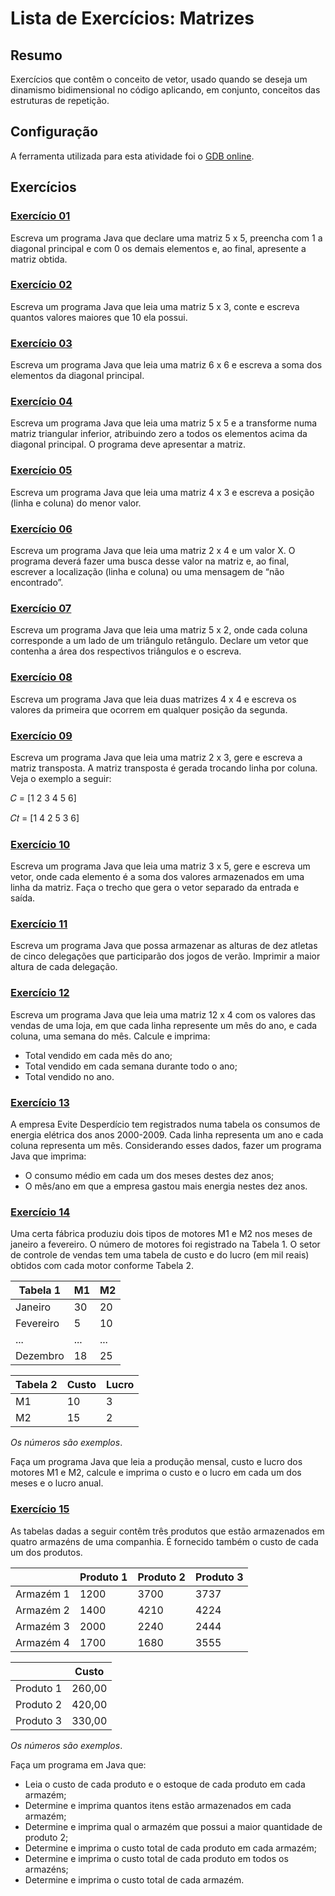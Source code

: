 # Lista de Exercícios: Matrizes

## Resumo
Exercícios que contêm o conceito de vetor, usado quando se deseja um dinamismo bidimensional no código aplicando, em conjunto, conceitos das estruturas de repetição.

## Configuração
A ferramenta utilizada para esta atividade foi o [GDB online](https://www.onlinegdb.com).

## Exercícios

### [Exercício 01](./exercicio_01.java)

Escreva um programa Java que declare uma matriz 5 x 5, preencha com 1 a diagonal principal e com 0 os demais elementos e, ao final, apresente a matriz obtida.

### [Exercício 02](./exercicio_02.java)

Escreva um programa Java que leia uma matriz 5 x 3, conte e escreva quantos valores maiores que 10 ela possui.

### [Exercício 03](./exercicio_03.java)

Escreva um programa Java que leia uma matriz 6 x 6 e escreva a soma dos elementos da diagonal principal.

### [Exercício 04](./exercicio_04.java)

Escreva um programa Java que leia uma matriz 5 x 5 e a transforme numa matriz triangular inferior, atribuindo zero a todos os elementos acima da diagonal principal. O programa deve apresentar a matriz.

### [Exercício 05](./exercicio_05.java)

Escreva um programa Java que leia uma matriz 4 x 3 e escreva a posição (linha e coluna) do menor valor.

### [Exercício 06](./exercicio_06.java)

Escreva um programa Java que leia uma matriz 2 x 4 e um valor X. O programa deverá fazer uma busca desse valor na matriz e, ao final, escrever a localização (linha e coluna) ou uma mensagem de “não encontrado”.

### [Exercício 07](./exercicio_07.java)

Escreva um programa Java que leia uma matriz 5 x 2, onde cada
coluna corresponde a um lado de um triângulo retângulo. Declare um vetor que contenha a área dos respectivos triângulos e o escreva.

### [Exercício 08](./exercicio_08.java)

Escreva um programa Java que leia duas matrizes 4 x 4 e escreva os valores da primeira que ocorrem em qualquer posição da segunda.

### [Exercício 09](./exercicio_09.java)

Escreva um programa Java que leia uma matriz 2 x 3, gere e escreva a matriz transposta. A matriz transposta é gerada trocando linha por coluna. Veja o exemplo a seguir:

𝐶 = [1 2 3 4 5 6]

𝐶𝑡 = [1 4 2 5 3 6]

### [Exercício 10](./exercicio_10.java)

Escreva um programa Java que leia uma matriz 3 x 5, gere e escreva um vetor, onde cada elemento é a soma dos valores armazenados em uma linha da matriz. Faça o trecho que gera o vetor separado da entrada e saída.

### [Exercício 11](./exercicio_11.java)

Escreva um programa Java que possa armazenar as alturas de dez
atletas de cinco delegações que participarão dos jogos de verão. Imprimir a maior altura de cada delegação.

### [Exercício 12](./exercicio_12.java)

Escreva um programa Java que leia uma matriz 12 x 4 com os valores das vendas de uma loja, em que cada linha represente um mês do ano, e cada coluna, uma semana do mês. Calcule e imprima:

* Total vendido em cada mês do ano;
* Total vendido em cada semana durante todo o ano;
* Total vendido no ano.

### [Exercício 13](./exercicio_13.java)

A empresa Evite Desperdício tem registrados numa tabela os
consumos de energia elétrica dos anos 2000-2009. Cada linha representa um ano e cada coluna representa um mês. Considerando esses dados, fazer um programa Java que imprima:

* O consumo médio em cada um dos meses destes dez anos;
* O mês/ano em que a empresa gastou mais energia nestes dez anos.

### [Exercício 14](./exercicio_14.java)

Uma certa fábrica produziu dois tipos de motores M1 e M2 nos
meses de janeiro a fevereiro. O número de motores foi registrado na Tabela 1. O setor de controle de vendas tem uma tabela de custo e do lucro (em mil reais) obtidos com cada motor conforme Tabela 2.


|  Tabela 1 |  M1 |  M2 |
|-----------|-----|-----|
| Janeiro   | 30  | 20  |
| Fevereiro | 5   | 10  |
| ...       | ... | ... |
| Dezembro  | 18  | 25  |

| Tabela 2 | Custo | Lucro |
|----------|-------|-------|
| M1       | 10    | 3     |
| M2       | 15    | 2     |

*Os números são exemplos*.

Faça um programa Java que leia a produção mensal, custo e lucro dos motores M1 e
M2, calcule e imprima o custo e o lucro em cada um dos meses e o lucro anual.

### [Exercício 15](./exercicio_15.java)

As tabelas dadas a seguir contêm três produtos que estão
armazenados em quatro armazéns de uma companhia. É fornecido também o custo de cada um dos produtos.

|           | Produto 1 | Produto 2 | Produto 3 |
|-----------|-----------|-----------|-----------|
| Armazém 1 | 1200      | 3700      | 3737      |
| Armazém 2 | 1400      | 4210      | 4224      |
| Armazém 3 | 2000      | 2240      | 2444      |
| Armazém 4 | 1700      | 1680      | 3555      |

|           |  Custo |
|-----------|:------:|
| Produto 1 | 260,00 |
| Produto 2 | 420,00 |
| Produto 3 | 330,00 |

*Os números são exemplos*.

Faça um programa em Java que:

* Leia o custo de cada produto e o estoque de cada produto em cada armazém;
* Determine e imprima quantos itens estão armazenados em cada armazém;
* Determine e imprima qual o armazém que possui a maior quantidade de produto
2;
* Determine e imprima o custo total de cada produto em cada armazém;
* Determine e imprima o custo total de cada produto em todos os armazéns;
* Determine e imprima o custo total de cada armazém.
